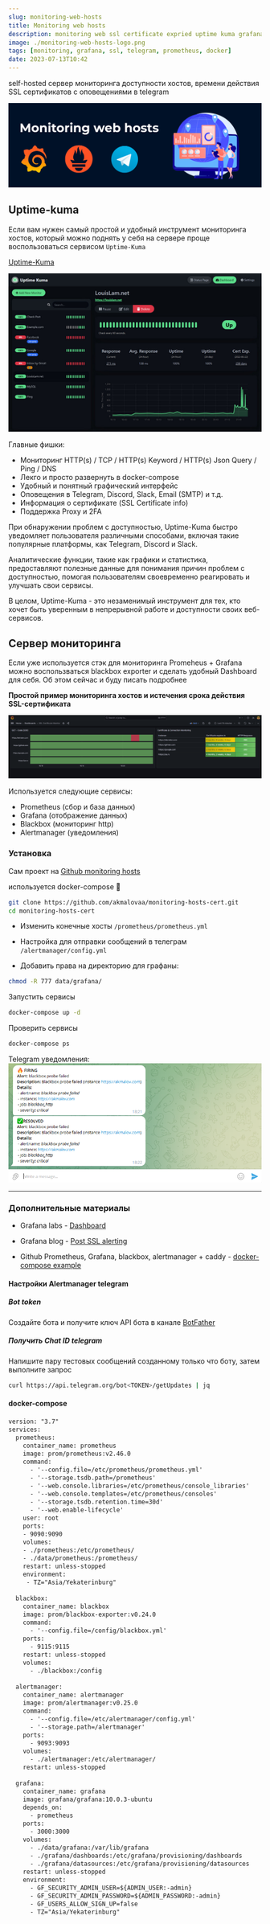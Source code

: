 ```yaml
---
slug: monitoring-web-hosts
title: Monitoring web hosts
description: monitoring web ssl certificate expried uptime kuma grafana prometheus docker
image: ./monitoring-web-hosts-logo.png
tags: [monitoring, grafana, ssl, telegram, prometheus, docker]
date: 2023-07-13T10:42
---
```


self-hosted сервер мониторинга доступности хостов, времени действия SSL сертификатов с оповещениями в telegram



[![Monitoring web hosts](./monitoring-web-hosts-logo.png)](/blog/monitoring-web-hosts)


<!--truncate-->
## Uptime-kuma

Если вам нужен самый простой и удобный инструмент мониторинга хостов, который можно поднять у себя на сервере проще воспользоваться сервисом `Uptime-Kuma`

[Uptime-Kuma](https://github.com/louislam/uptime-kuma)

![Uptime-Kuma](./uptime-kuma.jpg)

Главные фишки:
* Мониторинг HTTP(s) / TCP / HTTP(s) Keyword / HTTP(s) Json Query / Ping / DNS 
* Лекго и просто развернуть в docker-compose
* Удобный и понятный графический интерфейс 
* Оповещения в Telegram, Discord, Slack, Email (SMTP) и т.д. 
* Информация о сертификате (SSL Certificate info)
* Поддержка Proxy и 2FA


При обнаружении проблем с доступностью, Uptime-Kuma быстро уведомляет пользователя различными способами, включая такие популярные платформы, как Telegram, Discord и Slack. 

Аналитические функции, такие как графики и статистика, предоставляют полезные данные для понимания причин проблем с доступностью, помогая пользователям своевременно реагировать и улучшать свои сервисы. 

В целом, Uptime-Kuma - это незаменимый инструмент для тех, кто хочет быть уверенным в непрерывной работе и доступности своих веб-сервисов.


## Сервер мониторинга

Если уже используется стэк для мониторинга Promeheus + Grafana можно воспользваться blackbox exporter и сделать удобный Dashboard для себя. Об этом сейчас и буду писать подробнее

**Простой пример мониторинга хостов и истечения срока действия SSL-сертификата**

[![Grafana ssl certificate expires](./grafana-ssl-certificate-expires.png)](./grafana-ssl-certificate-expires.png)


Используется следующие сервисы:
- Prometheus (сбор и база данных)
- Grafana (отображение данных)
- Blackbox (мониторинг http)
- Alertmanager (уведомления)

### Установка 

Сам проект на [Github monitoring hosts](https://github.com/akmalovaa/monitoring-hosts-cert/tree/main)


используется docker-compose 🐳

```bash
git clone https://github.com/akmalovaa/monitoring-hosts-cert.git
cd monitoring-hosts-cert
```

- Изменить конечные хосты `/prometheus/prometheus.yml`

- Настройка для отправки сообщений в телеграм `/alertmanager/config.yml`

- Добавить права на директорию для графаны:
``` bash
chmod -R 777 data/grafana/
```

Запустить сервисы
```bash
docker-compose up -d
```

Проверить сервисы
```bash
docker-compose ps
```

Telegram уведомления:
![telegram alertmanager](./telegram-alertmanager.png)

---

### Дополнительные материалы

* Grafana labs - [Dashboard](https://grafana.com/grafana/dashboards/13230-certificate-monitor/)

* Grafana blog - [Post SSL alerting](https://grafana.com/blog/2020/11/25/how-we-eliminated-service-outages-from-certificate-expired-by-setting-up-alerts-with-grafana-and-prometheus/)

* Github Prometheus, Grafana, blackbox, alertmanager + caddy - [docker-compose example](https://github.com/stefanprodan/dockprom/tree/master)
  
#### Настройки Alertmanager telegram

##### Bot token
Создайте бота и получите ключ API бота в канале [BotFather](https://t.me/BotFather)

##### Получить Chat ID telegram

Напишите пару тестовых сообщений созданному только что боту, затем выполните запрос

```bash
curl https://api.telegram.org/bot<TOKEN>/getUpdates | jq
```

#### docker-compose
``` 
version: "3.7"
services:
  prometheus:
    container_name: prometheus
    image: prom/prometheus:v2.46.0
    command:
      - '--config.file=/etc/prometheus/prometheus.yml'
      - '--storage.tsdb.path=/prometheus'
      - '--web.console.libraries=/etc/prometheus/console_libraries'
      - '--web.console.templates=/etc/prometheus/consoles'
      - '--storage.tsdb.retention.time=30d'
      - '--web.enable-lifecycle'
    user: root
    ports:
    - 9090:9090
    volumes:
    - ./prometheus:/etc/prometheus/
    - ./data/prometheus:/prometheus/
    restart: unless-stopped
    environment:
     - TZ="Asia/Yekaterinburg"

  blackbox:
    container_name: blackbox
    image: prom/blackbox-exporter:v0.24.0
    command:
      - '--config.file=/config/blackbox.yml'
    ports:
      - 9115:9115
    restart: unless-stopped
    volumes:
      - ./blackbox:/config
  
  alertmanager:
    container_name: alertmanager
    image: prom/alertmanager:v0.25.0
    command:
      - '--config.file=/etc/alertmanager/config.yml'
      - '--storage.path=/alertmanager'
    ports:
      - 9093:9093
    volumes:
      - ./alertmanager:/etc/alertmanager/
    restart: unless-stopped

  grafana:
    container_name: grafana
    image: grafana/grafana:10.0.3-ubuntu
    depends_on:
      - prometheus
    ports:
      - 3000:3000
    volumes:
      - ./data/grafana:/var/lib/grafana
      - ./grafana/dashboards:/etc/grafana/provisioning/dashboards
      - ./grafana/datasources:/etc/grafana/provisioning/datasources
    restart: unless-stopped
    environment:
      - GF_SECURITY_ADMIN_USER=${ADMIN_USER:-admin}
      - GF_SECURITY_ADMIN_PASSWORD=${ADMIN_PASSWORD:-admin}
      - GF_USERS_ALLOW_SIGN_UP=false
      - TZ="Asia/Yekaterinburg"
```

